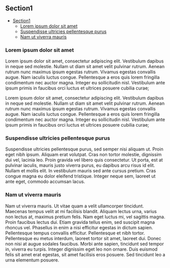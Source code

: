 ## Section1

[START toc]: <>

- [Section1](#section1)
  - [Lorem ipsum dolor sit amet](#lorem-ipsum-dolor-sit-amet)
  - [Suspendisse ultricies pellentesque purus](#suspendisse-ultricies-pellentesque-purus)
  - [Nam ut viverra mauris](#nam-ut-viverra-mauris)

[END toc]: <>

### Lorem ipsum dolor sit amet

Lorem ipsum dolor sit amet, consectetur adipiscing elit. Vestibulum dapibus in neque sed molestie. Nullam ut diam sit amet velit pulvinar rutrum. Aenean rutrum nunc maximus ipsum egestas rutrum. Vivamus egestas convallis augue. Nam iaculis luctus congue. Pellentesque a eros quis lorem fringilla condimentum nec auctor magna. Integer eu sollicitudin nisl. Vestibulum ante ipsum primis in faucibus orci luctus et ultrices posuere cubilia curae;

Lorem ipsum dolor sit amet, consectetur adipiscing elit. Vestibulum dapibus in neque sed molestie. Nullam ut diam sit amet velit pulvinar rutrum. Aenean rutrum nunc maximus ipsum egestas rutrum. Vivamus egestas convallis augue. Nam iaculis luctus congue. Pellentesque a eros quis lorem fringilla condimentum nec auctor magna. Integer eu sollicitudin nisl. Vestibulum ante ipsum primis in faucibus orci luctus et ultrices posuere cubilia curae;

### Suspendisse ultricies pellentesque purus

Suspendisse ultricies pellentesque purus, sed semper nisi aliquam ut. Proin eget nibh ipsum. Aliquam erat volutpat. Cras non tortor molestie, dignissim dui vel, lacinia leo. Proin gravida vel libero quis consectetur. Ut porta, est at pulvinar iaculis, mauris justo viverra purus, eu dapibus arcu risus id elit. Nullam et mollis elit. In vestibulum mauris sed ante cursus pretium. Cras congue magna eu dolor eleifend tristique. Integer neque sem, laoreet ut ante eget, commodo accumsan lacus.

### Nam ut viverra mauris

Nam ut viverra mauris. Ut vitae quam a velit ullamcorper tincidunt. Maecenas tempus velit at mi facilisis blandit. Aliquam lectus urna, varius non lectus at, maximus pretium felis. Nam eget luctus mi, vel sagittis magna. Proin faucibus lectus dui. Etiam gravida tellus enim, sed suscipit magna rhoncus vel. Phasellus in enim a nisi efficitur egestas in dictum sapien. Pellentesque tempus convallis efficitur. Pellentesque et nibh tortor. Pellentesque eu metus interdum, laoreet tortor sit amet, laoreet dui. Donec non nisi at augue sodales faucibus. Morbi ante sapien, tincidunt sed tempor in, viverra eu turpis. Integer dignissim eget leo non ornare. Duis euismod felis sit amet erat egestas, sit amet facilisis eros posuere. Sed tincidunt leo a urna elementum posuere.
